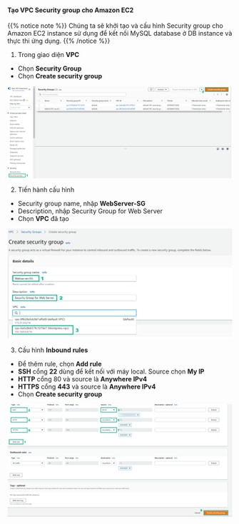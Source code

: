 

#### Tạo VPC Security group cho Amazon EC2

{{% notice note %}}
Chúng ta sẽ khởi tạo và cấu hình Security group cho Amazon EC2 instance sử dụng để kết nối MySQL database ở DB instance và thực thi ứng dụng.
 {{% /notice %}}

1. Trong giao diện **VPC**
+ Chọn **Security Group**
+ Chọn **Create security group**

![securitygroupec2](/images/prerequiste/sg/SG-ec2-setup-0.png?featherlight=false&width=90pc)

2. Tiến hành cấu hình
+ Security group name, nhập **WebServer-SG**
+ Description, nhập Security Group for Web Server
+ Chọn **VPC** đã tạo

![securitygroupec2](/images/prerequiste/sg/SG-ec2-setup-1.png?featherlight=false&width=90pc)

3. Cấu hình **Inbound rules**
+ Để thêm rule, chọn **Add rule**
+ **SSH** cổng **22** dùng để kết nối với máy local. Source chọn **My IP**
+ **HTTP** cổng 80 và source là **Anywhere IPv4**
+ **HTTPS** cổng **443** và source là **Anywhere IPv4**
+ Chọn **Create security group**

![securitygroupec2](/images/prerequiste/sg/SG-ec2-setup-2.png?featherlight=false&width=90pc)